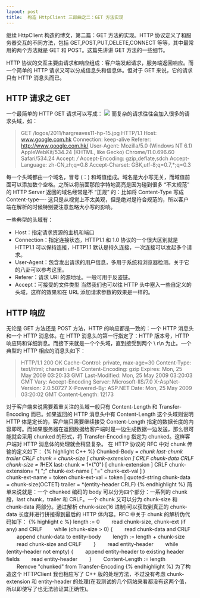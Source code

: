 ```yaml
---
layout: post
title:  构造 HttpClient 三部曲之二：GET 方法实现
---
```



继续 HttpClient 构造的博文，第二篇：GET 方法的实现。HTTP 协议定义了和服务器交互的不同方法，包括 GET,POST,PUT,DELETE,CONNECT 等等，其中最常用的两个方法就是 GET 和 POST。这篇先讲讲 GET 方法的一些细节。

HTTP 协议的交互主要由请求和响应组成：客户端发起请求，服务端返回响应。而一个简单的 HTTP 请求又可以分成信息头和信息体。但对于 GET 来说，它的请求只有 HTTP 消息头而已。


## HTTP 请求之 GET

一个最简单的 HTTP GET 请求可以写成：
![][1]
而复杂的请求往往会加入很多的请求头域，如：
> GET /logos/2011/hargreaves11-hp-15.jpg HTTP/1.1 
Host: www.google.com.hk 
Connection: keep-alive 
Referer: http://www.google.com.hk/ 
User-Agent: Mozilla/5.0 (Windows NT 6.1) AppleWebKit/534.24 (KHTML, like Gecko) Chrome/11.0.696.60 Safari/534.24 
Accept: */* 
Accept-Encoding: gzip,deflate,sdch 
Accept-Language: zh-CN,zh;q=0.8 
Accept-Charset: GBK,utf-8;q=0.7,*;q=0.3

每一个头域都由一个域名，冒号 (：) 和域值组成。域名是大小写无关，而域值前面可以添加数个空格。之所以将前面那段字特地高亮是因为碰到很多 “不太规范” 的 HTTP Server 返回的域名经常是不 “正规” 的：比如将 Content-Type 写成 Content-type—- 这只是从视觉上不太美观，但是绝对是符合规范的，所以客户端在解析的时候特别要注意忽略大小写的影响。

一些典型的头域有：

* Host：指定请求资源的主机和端口
* Connection：指定连接状态，HTTP1.1 和 1.0 协议的一个很大区别就是 HTTP1.1 可以保持连接，HTTP1.1 默认是持久连接，一次连接可以发起多个请求。
* User-Agent：包含发出请求的用户信息，多用于系统和浏览器检测。关于它的八卦可以参考这里。
* Referer：请求 URI 的源地址。一般可用于反盗链。
* Accept：可接受的文件类型
当然我们也可以往 HTTP 头中塞入一些自定义的头域，这样的效果和在 URL 添加请求参数的效果是一样的。


## HTTP 响应


无论是 GET 方法还是 POST 方法，HTTP 的响应都是一致的：一个 HTTP 消息头和一个 HTTP 消息体。在 HTTP 消息头的第一行指定了：HTTP 版本号，HTTP 响应码和详细消息。而接下来就是一个个头域，直到接受到两个 \ r\n 为止。一个典型的 HTTP 相应的消息头如下：
> HTTP/1.1 200 OK
Cache-Control: private, max-age=30
Content-Type: text/html; charset=utf-8
Content-Encoding: gzip
Expires: Mon, 25 May 2009 03:20:33 GMT
Last-Modified: Mon, 25 May 2009 03:20:03 GMT
Vary: Accept-Encoding
Server: Microsoft-IIS/7.0
X-AspNet-Version: 2.0.50727
X-Powered-By: ASP.NET
Date: Mon, 25 May 2009 03:20:02 GMT
Content-Length: 12173

对于客户端来说需要着重关注的头域一般只有 Content-Length 和 Transfer-Encoding 而已。如果返回的 HTTP 消息头中有 Content-Length 这个头域则说明 HTTP 体是定长的，客户端只需要继续接受 Content-Length 指定的数据长度的内容即可。而如果服务器在返回数据给客户端时是一边生成数据一边发送，那么很可能就会采用 chunked 的形式，将 Transfer-Encoding 指定为 chunked。这样客户端对 HTTP 消息体的处理就会稍显复杂。
在 HTTP 协议的 RFC 中对 chunk 传输的定义如下：
{% highlight C++ %}
Chunked-Body   = *chunk 
                        last-chunk 
                        trailer 
                        CRLF 
       chunk          = chunk-size [ chunk-extension ] CRLF 
                        chunk-data CRLF 
       chunk-size     = 1*HEX 
       last-chunk     = 1*("0") [ chunk-extension ] CRLF 
       chunk-extension= *( ";" chunk-ext-name [ "=" chunk-ext-val ] )            
       chunk-ext-name = token 
       chunk-ext-val  = token | quoted-string 
       chunk-data     = chunk-size(OCTET) 
       trailer        = *(entity-header CRLF)
{% endhighlight %}
简单来说就是：一个 chunked 编码的 body 可以分为四个部分：一系列的 chunk 段，last chunk，trailer 和 CRLF。一个 chunk 又可以分为 chunk-size 和 chunk-data 两部分。通过解析 chunk-size(16 进制)可以获取到真正的 chunk-data 长度并进行拼接得到最后的 HTTP 体内容。RFC 中关于 chunk 的解析伪代码如下：
{% highlight c %}
  length := 0
　　read chunk-size, chunk-ext (if any) and CRLF
　　while (chunk-size > 0) {
　　read chunk-data and CRLF
　　append chunk-data to entity-body
　　length := length + chunk-size
　　read chunk-size and CRLF
　　}
　　read entity-header
　　while (entity-header not empty) {
　　append entity-header to existing header fields
　　read entity-header
　　}
　　Content-Length := length
　　Remove "chunked" from Transfer-Encoding
{% endhighlight %}
为了构造这个 HTTPClient 我也相应写了 C++ 版的处理方法，不过没有考虑 chunk-extension 和 entity-header 的处理(在我测试的几个网站来看都没有这两个值，所以即使写了也无法验证其正确性)。


[1]:/images/http_get.jpg
